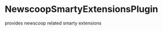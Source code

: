NewscoopSmartyExtensionsPlugin
==============================

provides newscoop related smarty extensions
